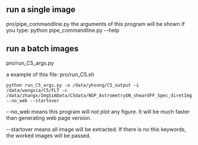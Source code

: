 
## run a single image
pro/pipe_commandline.py
the arguments of this program will be shown if you type:
python pipe_commandline.py --help


## run a batch images
pro/run_C5_args.py

a example of this file:
pro/run_C5.sh

```
python run_C5_args.py -o /data/yhsong/C5_output -i /data/wangxia/C5/FLT -c /data/zhangx/ImgSimData/C5data/NGP_AstrometryON_shearOFF_Spec_diretImg --no_web --startover
```

--no_web means this program will not plot any figure.
It will be much faster than generating web page version.

--startover means all image will be extracted. If there is
no this keywords, the worked images will be passed. 
